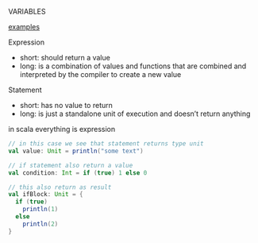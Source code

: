 VARIABLES

[examples](../../lectures/basics/Variables.scala)

Expression 
- short: should return a value
- long: is a combination of values and functions that are combined and interpreted by the compiler to create a new value

Statement 
- short: has no value to return
- long: is just a standalone unit of execution and doesn’t return anything

in scala everything is expression

```scala
// in this case we see that statement returns type unit
val value: Unit = println("some text")
```

```scala
// if statement also return a value
val condition: Int = if (true) 1 else 0

// this also return as result
val ifBlock: Unit = {
  if (true)
    println(1)
  else
    println(2)
}
```